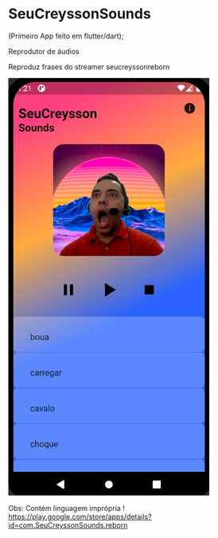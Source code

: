 # SeuCreyssonSounds
(Primeiro App feito em flutter/dart);

Reprodutor de áudios 

Reproduz frases do streamer seucreyssonreborn

![Layout](https://github.com/galerito322/SeuCreyssonSounds/blob/master/layout.png)

Obs: Contém linguagem imprópria !
https://play.google.com/store/apps/details?id=com.SeuCreyssonSounds.reborn 


